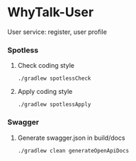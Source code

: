 # WhyTalk-User
User service: register, user profile

### Spotless
1. Check coding style
	```shell
	./gradlew spotlessCheck
	```
2. Apply coding style
	```shell
	./gradlew spotlessApply
	```

### Swagger
1. Generate swagger.json in build/docs
	```shell
	./gradlew clean generateOpenApiDocs
	```
